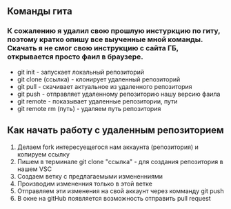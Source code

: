 ## Команды гита
### К сожалению я удалил свою прошлую инстуркцию по гиту, поэтому кратко опишу все выученные мной команды. Скачать я не смог свою инструкцию с сайта ГБ, открывается просто фаил в браузере.

- git init - запускает локальный репозиторий
- git clone (ссылка) - клонирует удаленный репозиторий
- git pull - скачивает актуальное из удаленного репозитория
- git push - отправляет удаленному репозиторию нашу версию фаила
- git remote - показывает удаленные репозитории, пути
- git remote rm (путь) - удаляем путь репозитория

## Как начать работу с удаленным репозиторием
1. Делаем fork интересуещегося нам аккаунта (репозитория) и копируем ссылку
2. Пишем  в терминале git clone "ссылка" - для создания репозитория в нашем VSC
3. Создаем ветку с предлагаемыми измененниями 
4. Производим измененния только в этой ветке
5. Отправляем эти изменения на свой аккаунт через комманду git push 
6. В окне на gitHub появляется возможность отправить pull request